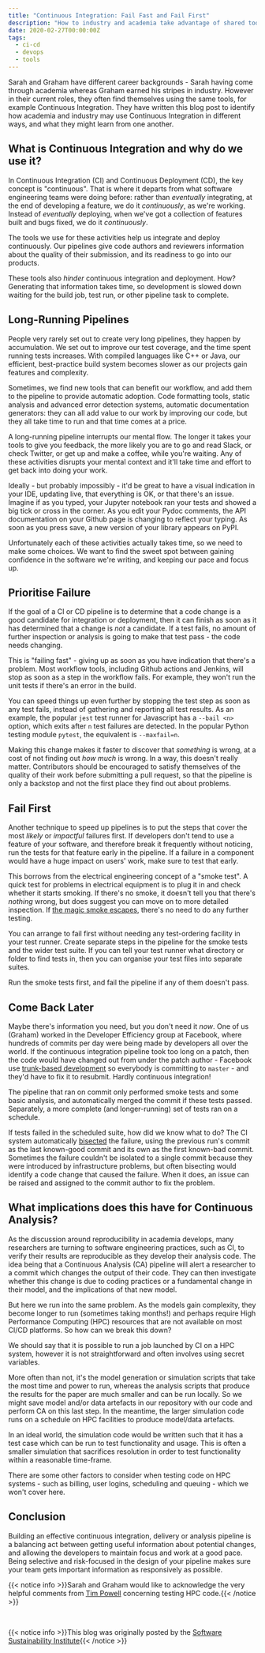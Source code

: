 ```yaml
---
title: "Continuous Integration: Fail Fast and Fail First"
description: "How to industry and academia take advantage of shared tools"
date: 2020-02-27T00:00:00Z
tags:
  - ci-cd
  - devops
  - tools
---
```


Sarah and Graham have different career backgrounds - Sarah having come through academia whereas Graham earned his stripes in industry. However in their current roles, they often find themselves using the same tools, for example Continuous Integration. They have written this blog post to identify how academia and industry may use Continuous Integration in different ways, and what they might learn from one another.

## What is Continuous Integration and why do we use it?

In Continuous Integration (CI) and Continuous Deployment (CD), the key concept is "continuous". That is where it departs from what software engineering teams were doing before: rather than _eventually_ integrating, at the end of developing a feature, we do it _continuously_, as we're working. Instead of _eventually_ deploying, when we've got a collection of features built and bugs fixed, we do it _continuously_.

The tools we use for these activities help us integrate and deploy continuously. Our pipelines give code authors and reviewers information about the quality of their submission, and its readiness to go into our products.

These tools also _hinder_ continuous integration and deployment. How? Generating that information takes time, so development is slowed down waiting for the build job, test run, or other pipeline task to complete.

## Long-Running Pipelines

People very rarely set out to create very long pipelines, they happen by accumulation. We set out to improve our test coverage, and the time spent running tests increases. With compiled languages like C++ or Java, our efficient, best-practice build system becomes slower as our projects gain features and complexity.

Sometimes, we find new tools that can benefit our workflow, and add them to the pipeline to provide automatic adoption. Code formatting tools, static analysis and advanced error detection systems, automatic documentation generators: they can all add value to our work by improving our code, but they all take time to run and that time comes at a price.

A long-running pipeline interrupts our mental flow. The longer it takes your tools to give you feedback, the more likely you are to go and read Slack, or check Twitter, or get up and make a coffee, while you're waiting. Any of these activities disrupts your mental context and it'll take time and effort to get back into doing your work.

Ideally - but probably impossibly - it'd be great to have a visual indication in your IDE, updating live, that everything is OK, or that there's an issue. Imagine if as you typed, your Jupyter notebook ran your tests and showed a big tick or cross in the corner. As you edit your Pydoc comments, the API documentation on your Github page is changing to reflect your typing. As soon as you press save, a new version of your library appears on PyPI.

Unfortunately each of these activities actually takes time, so we need to make some choices. We want to find the sweet spot between gaining confidence in the software we're writing, and keeping our pace and focus up.

## Prioritise Failure

If the goal of a CI or CD pipeline is to determine that a code change is a good candidate for integration or deployment, then it can finish as soon as it has determined that a change is _not_ a candidate. If a test fails, no amount of further inspection or analysis is going to make that test pass - the code needs changing.

This is "failing fast" - giving up as soon as you have indication that there's a problem. Most workflow tools, including Github actions and Jenkins, will stop as soon as a step in the workflow fails. For example, they won't run the unit tests if there's an error in the build.

You can speed things up even further by stopping the test step as soon as any test fails, instead of gathering and reporting all test results. As an example, the popular `jest` test runner for Javascript has a `--bail <n>` option, which exits after `n` test failures are detected. In the popular Python testing module `pytest`, the equivalent is `--maxfail=n`.

Making this change makes it faster to discover that _something_ is wrong, at a cost of not finding out _how much_ is wrong. In a way, this doesn't really matter. Contributors should be encouraged to satisfy themselves of the quality of their work before submitting a pull request, so that the pipeline is only a backstop and not the first place they find out about problems.

## Fail First

Another technique to speed up pipelines is to put the steps that cover the most _likely_ or _impactful_ failures first. If developers don't tend to use a feature of your software, and therefore break it frequently without noticing, run the tests for that feature early in the pipeline. If a failure in a component would have a huge impact on users' work, make sure to test that early.

This borrows from the electrical engineering concept of a "smoke test". A quick test for problems in electrical equipment is to plug it in and check whether it starts smoking. If there's no smoke, it doesn't tell you that there's _nothing_ wrong, but does suggest you can move on to more detailed inspection. If [the magic smoke escapes](http://catb.org/jargon/html/M/magic-smoke.html), there's no need to do any further testing.

You can arrange to fail first without needing any test-ordering facility in your test runner. Create separate steps in the pipeline for the smoke tests and the wider test suite. If you can tell your test runner what directory or folder to find tests in, then you can organise your test files into separate suites.

Run the smoke tests first, and fail the pipeline if any of them doesn't pass.

## Come Back Later

Maybe there's information you need, but you don't need it _now_. One of us (Graham) worked in the Developer Efficiency group at Facebook, where hundreds of commits per day were being made by developers all over the world. If the continuous integration pipeline took too long on a patch, then the code would have changed out from under the patch author - Facebook use [trunk-based development](https://trunkbaseddevelopment.com/) so everybody is committing to `master` - and they'd have to fix it to resubmit. Hardly continuous integration!

The pipeline that ran on commit only performed smoke tests and some basic analysis, and automatically merged the commit if these tests passed. Separately, a more complete (and longer-running) set of tests ran on a schedule.

If tests failed in the scheduled suite, how did we know what to do? The CI system automatically [bisected](https://git-scm.com/docs/git-bisect) the failure, using the previous run's commit as the last known-good commit and its own as the first known-bad commit. Sometimes the failure couldn't be isolated to a single commit because they were introduced by infrastructure problems, but often bisecting would identify a code change that caused the failure. When it does, an issue can be raised and assigned to the commit author to fix the problem.

## What implications does this have for Continuous Analysis?

As the discussion around reproducibility in academia develops, many researchers are turning to software engineering practices, such as CI, to verify their results are reproducible as they develop their analysis code. The idea being that a Continuous Analysis (CA) pipeline will alert a researcher to a commit which changes the output of their code. They can then investigate whether this change is due to coding practices or a fundamental change in their model, and the implications of that new model.

But here we run into the same problem. As the models gain complexity, they become longer to run (sometimes taking months!) and perhaps require High Performance Computing (HPC) resources that are not available on most CI/CD platforms. So how can we break this down?

We should say that it is possible to run a job launched by CI on a HPC system, however it is not straightforward and often involves using secret variables.

More often than not, it's the model generation or simulation scripts that take the most time and power to run, whereas the analysis scripts that produce the results for the paper are much smaller and can be run locally. So we might save model and/or data artefacts in our repository with our code and perform CA on this last step. In the meantime, the larger simulation code runs on a schedule on HPC facilities to produce model/data artefacts.

In an ideal world, the simulation code would be written such that it has a test case which can be run to test functionality and usage. This is often a smaller simulation that sacrifices resolution in order to test functionality within a reasonable time-frame.

There are some other factors to consider when testing code on HPC systems - such as billing, user logins, scheduling and queuing - which we won't cover here.

## Conclusion

Building an effective continuous integration, delivery or analysis pipeline is a balancing act between getting useful information about potential changes, and allowing the developers to maintain focus and work at a good pace. Being selective and risk-focused in the design of your pipeline makes sure your team gets important information as responsively as possible.

{{< notice info >}}Sarah and Graham would like to acknowledge the very helpful comments from [Tim Powell](https://linkedin.com/in/mrtimpowell) concerning testing HPC code.{{< /notice >}}

<br>

{{< notice info >}}This blog was originally posted by the [Software Sustainability Institute](https://software.ac.uk/blog/2020-02-27-continuous-integration-fail-fast-and-fail-first){{< /notice >}}
